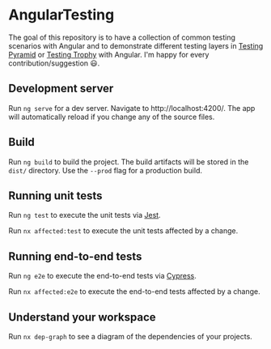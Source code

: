 # AngularTesting

The goal of this repository is to have a collection of common testing scenarios with Angular and to demonstrate different testing layers in [Testing Pyramid](https://martinfowler.com/articles/microservice-testing/#conclusion-test-pyramid) or [Testing Trophy](https://kentcdodds.com/blog/unit-vs-integration-vs-e2e-tests) with Angular. I'm happy for every contribution/suggestion 😃.

## Development server

Run `ng serve` for a dev server. Navigate to http://localhost:4200/. The app will automatically reload if you change any of the source files.

## Build

Run `ng build` to build the project. The build artifacts will be stored in the `dist/` directory. Use the `--prod` flag for a production build.

## Running unit tests

Run `ng test` to execute the unit tests via [Jest](https://jestjs.io).

Run `nx affected:test` to execute the unit tests affected by a change.

## Running end-to-end tests

Run `ng e2e` to execute the end-to-end tests via [Cypress](https://www.cypress.io).

Run `nx affected:e2e` to execute the end-to-end tests affected by a change.

## Understand your workspace

Run `nx dep-graph` to see a diagram of the dependencies of your projects.